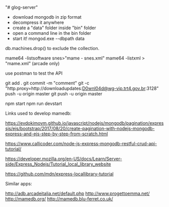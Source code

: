 "# glog-server" 

- download mongodb in zip format
- decompress it anywhere
- create a "data" folder inside "bin" folder
- open a command line in the bin folder
- start it! mongod.exe --dbpath data

db.machines.drop() to exclude the collection.

mame64 -listsoftware snes>"mame - snes.xml"
mame64 -listxml > "mame.xml" (arcade only)

use postman to test the API


git add .
git commit -m "comment"
git -c "http.proxy=http://downloadupdates:D0wnl04d@wg-vip.trt4.gov.br:3128" push -u origin master
git push -u origin master

npm start
npm run devstart

Links used to develop mamedb:

https://evdokimovm.github.io/javascript/nodejs/mongodb/pagination/expressjs/ejs/bootstrap/2017/08/20/create-pagination-with-nodejs-mongodb-express-and-ejs-step-by-step-from-scratch.html

https://www.callicoder.com/node-js-express-mongodb-restful-crud-api-tutorial/

https://developer.mozilla.org/en-US/docs/Learn/Server-side/Express_Nodejs/Tutorial_local_library_website

https://github.com/mdn/express-locallibrary-tutorial

Similar apps:

http://adb.arcadeitalia.net/default.php
http://www.progettoemma.net/
http://mamedb.org/
http://mamedb.blu-ferret.co.uk/
